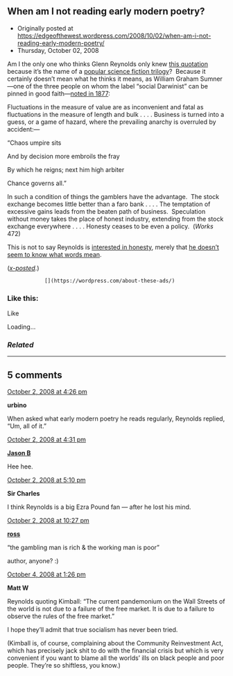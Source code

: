 ## When am I not reading early modern poetry?

 * Originally posted at https://edgeofthewest.wordpress.com/2008/10/02/when-am-i-not-reading-early-modern-poetry/
 * Thursday, October 02, 2008

Am I the only one who thinks Glenn Reynolds only knew [this quotation](http://www.pajamasmedia.com/instapundit/archives2/025224.php) because it’s the name of a [popular science fiction trilogy](http://en.wikipedia.org/wiki/His\_Dark\_Materials)?  Because it certainly doesn’t mean what he thinks it means, as William Graham Sumner—one of the three people on whom the label “social Darwinist” can be pinned in good faith—[noted in 1877](http://books.google.com/books?id=iqUSAAAAYAAJ&pg=PA472&vq=umpire&dq=%!C(MISSING)haos+Umpire+sits,+And+by+decision+more+embroils+the+fray.%!&(MISSING)num=100&client=firefox-a&source=gbs\_search\_s&cad=1):

Fluctuations in the measure of value are as inconvenient and fatal as fluctuations in the measure of length and bulk . . . . Business is turned into a guess, or a game of hazard, where the prevailing anarchy is overruled by accident:—

“Chaos umpire sits  

And by decision more embroils the fray  

By which he reigns; next him high arbiter  

Chance governs all.”

In such a condition of things the gamblers have the advantage.  The stock exchange becomes little better than a faro bank . . . . The temptation of excessive gains leads from the beaten path of business.  Speculation without money takes the place of honest industry, extending from the stock exchange everywhere . . . . Honesty ceases to be even a policy.  (_Works_ 472)

This is not to say Reynolds is [interested in honesty](http://whiskeyfire.typepad.com/whiskey\_fire/2008/10/a-gift-to-every.html), merely that [he doesn’t seem to know what words mean](http://acephalous.typepad.com/acephalous/2005/03/grading.html).

([_x-posted_](http://www.thevalve.org/go/valve/article/when\_am\_i\_emnot\_em\_reading\_early\_modern\_poetry/).)

		

			

				[](https://wordpress.com/about-these-ads/)
				

					
				

			

		

### Like this:

Like

 
Loading...

[]()

### _Related_

	

* * *

		

## 5 comments

		

	

		

[October 2, 2008 at 4:26 pm](https://edgeofthewest.wordpress.com/2008/10/02/when-am-i-not-reading-early-modern-poetry/#comment-22548)

**urbino**

					

		

When asked what early modern poetry he reads regularly, Reynolds replied, “Um, all of it.”

		

		

						

	

	

		

[October 2, 2008 at 4:31 pm](https://edgeofthewest.wordpress.com/2008/10/02/when-am-i-not-reading-early-modern-poetry/#comment-22549)

**[Jason B](http://notnotnegative.blogspot.com/)**

					

		

Hee hee.

		

		

						

	

	

		

[October 2, 2008 at 5:10 pm](https://edgeofthewest.wordpress.com/2008/10/02/when-am-i-not-reading-early-modern-poetry/#comment-22553)

**Sir Charles**

					

		

I think Reynolds is a big Ezra Pound fan — after he lost his mind.

		

		

						

	

	

		

[October 2, 2008 at 10:27 pm](https://edgeofthewest.wordpress.com/2008/10/02/when-am-i-not-reading-early-modern-poetry/#comment-22560)

**[ross](http://billysbones.blogspot.com/)**

					

		

“the gambling man is rich & the working man is poor”

author, anyone? :)

		

		

						

	

	

		

[October 4, 2008 at 1:26 pm](https://edgeofthewest.wordpress.com/2008/10/02/when-am-i-not-reading-early-modern-poetry/#comment-22644)

**Matt W**

					

		

Reynolds quoting Kimball: “The current pandemonium on the Wall Streets of the world is not due to a failure of the free market. It is due to a failure to observe the rules of the free market.”

I hope they’ll admit that true socialism has never been tried.

(Kimball is, of course, complaining about the Community Reinvestment Act, which has precisely jack shit to do with the financial crisis but which is very convenient if you want to blame all the worlds’ ills on black people and poor people. They’re so shiftless, you know.)

		

		

						

	

	

		

		

	

	  
